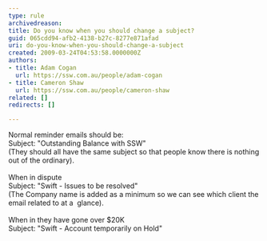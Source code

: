 ```yaml
---
type: rule
archivedreason: 
title: Do you know when you should change a subject?
guid: 065cdd94-afb2-4138-b27c-8277e871afad
uri: do-you-know-when-you-should-change-a-subject
created: 2009-03-24T04:53:58.0000000Z
authors:
- title: Adam Cogan
  url: https://ssw.com.au/people/adam-cogan
- title: Cameron Shaw
  url: https://ssw.com.au/people/cameron-shaw
related: []
redirects: []

---
```




  <p>Normal reminder emails should be&#58;<br>
Subject&#58; &quot;Outstanding Balance with SSW&quot;<br>
(They should all have the same subject so that people know there is nothing out of the ordinary).<br>
<br>
When in dispute <br>
Subject&#58; &quot;Swift - Issues to be resolved&quot;<br>
(The Company name is added as a minimum so we can see which client the email related to at a&#160; glance).<br>
<br>
When in they have gone over $20K<br>
Subject&#58; &quot;Swift - Account temporarily on Hold&quot;</p>

<br><excerpt class='endintro'></excerpt><br>



